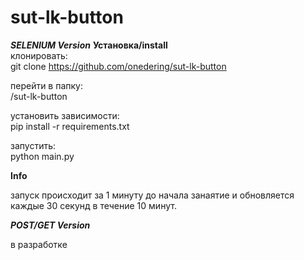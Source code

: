 # sut-lk-button
***SELENIUM Version***
**Установка/install**  
клонировать:  
git clone https://github.com/onedering/sut-lk-button  

перейти в папку:  
/sut-lk-button  

установить зависимости:  
pip install -r requirements.txt  

запустить:  
python main.py  

**Info**  

запуск происходит за 1 минуту до начала занаятие и обновляется каждые 30 секунд в течение 10 минут.  

***POST/GET Version***  

в разработке  